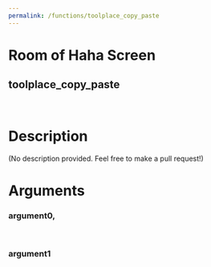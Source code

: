 ```yaml
---
permalink: /functions/toolplace_copy_paste
---
```

# Room of Haha Screen  
## toolplace_copy_paste  
&nbsp;  
# Description  
(No description provided. Feel free to make a pull request!) 
&nbsp;  
# Arguments
### argument0, 

&nbsp;  
### argument1

&nbsp;  


